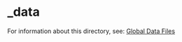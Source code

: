 # _data

For information about this directory, see: [Global Data Files](https://www.11ty.dev/docs/data-global/)
